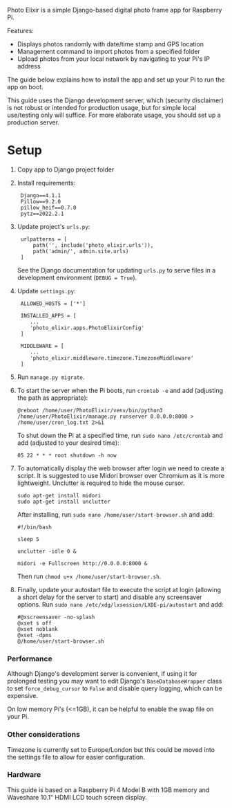 Photo Elixir is a simple Django-based digital photo frame app for Raspberry Pi.

Features:

* Displays photos randomly with date/time stamp and GPS location
* Management command to import photos from a specified folder
* Upload photos from your local network by navigating to your Pi's IP address

The guide below explains how to install the app and set up your Pi to run the app on boot.

This guide uses the Django development server, which (security disclaimer) is not robust or intended for production usage, but for simple local use/testing only will suffice. For more elaborate usage, you should set up a production server.

# Setup

1. Copy app to Django project folder
2. Install requirements:
   ```
    Django==4.1.1
    Pillow==9.2.0
    pillow_heif==0.7.0
    pytz==2022.2.1
   ```
3. Update project's `urls.py`:
   ```
    urlpatterns = [
        path('', include('photo_elixir.urls')),
        path('admin/', admin.site.urls)
    ]
   ```
   See the Django documentation for updating `urls.py` to serve files in a development environment (`DEBUG = True`).
4. Update `settings.py`:
   ``` 
    ALLOWED_HOSTS = ['*']
   
    INSTALLED_APPS = [
       ...
       'photo_elixir.apps.PhotoElixirConfig'
    ]
   
    MIDDLEWARE = [
       ...
       'photo_elixir.middleware.timezone.TimezoneMiddleware'
    ]
   ```
5. Run `manage.py migrate`.
6. To start the server when the Pi boots, run `crontab -e` and add (adjusting the path as appropriate):
   ```
   @reboot /home/user/PhotoElixir/venv/bin/python3 /home/user/PhotoElixir/manage.py runserver 0.0.0.0:8000 > /home/user/cron_log.txt 2>&1
   ```
   To shut down the Pi at a specified time, run `sudo nano /etc/crontab` and add (adjusted to your desired time):
   ```
   05 22 * * * root shutdown -h now
   ```
7. To automatically display the web browser after login we need to create a script. It is suggested to use Midori browser over Chromium as it is more lightweight. Unclutter is required to hide the mouse cursor.

   ```
   sudo apt-get install midori
   sudo apt-get install unclutter
   ```
   After installing, run `sudo nano /home/user/start-browser.sh` and add:
   ```
   #!/bin/bash

   sleep 5

   unclutter -idle 0 &

   midori -e Fullscreen http://0.0.0.0:8000 &
   ```
   Then run `chmod u+x /home/user/start-browser.sh`.
8. Finally, update your autostart file to execute the script at login (allowing a short delay for the server to start) and disable any screensaver options. Run `sudo nano /etc/xdg/lxsession/LXDE-pi/autostart` and add:
   ```
   #@xscreensaver -no-splash
   @xset s off
   @xset noblank
   @xset -dpms
   @/home/user/start-browser.sh
   ```

### Performance

Although Django's development server is convenient, if using it for prolonged testing you may want to edit Django's `BaseDatabaseWrapper` class to set `force_debug_cursor` to `False` and disable query logging, which can be expensive.

On low memory Pi's (<=1GB), it can be helpful to enable the swap file on your Pi.

### Other considerations

Timezone is currently set to Europe/London but this could be moved into the settings file to allow for easier configuration.

### Hardware

This guide is based on a Raspberry Pi 4 Model B with 1GB memory and Waveshare 10.1" HDMI LCD touch screen display. 